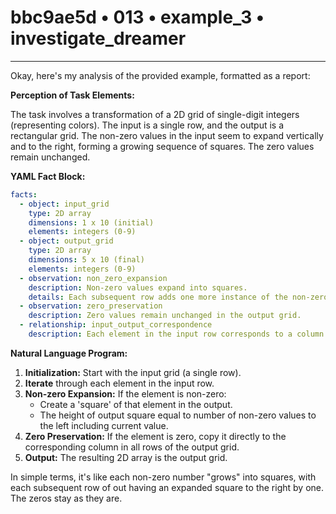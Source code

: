 # bbc9ae5d • 013 • example_3 • investigate_dreamer

---
Okay, here's my analysis of the provided example, formatted as a report:

**Perception of Task Elements:**

The task involves a transformation of a 2D grid of single-digit integers (representing colors). The input is a single row, and the output is a rectangular grid. The non-zero values in the input seem to expand vertically and to the right, forming a growing sequence of squares. The zero values remain unchanged.

**YAML Fact Block:**



```yaml
facts:
  - object: input_grid
    type: 2D array
    dimensions: 1 x 10 (initial)
    elements: integers (0-9)
  - object: output_grid
    type: 2D array
    dimensions: 5 x 10 (final)
    elements: integers (0-9)
  - observation: non_zero_expansion
    description: Non-zero values expand into squares.
    details: Each subsequent row adds one more instance of the non-zero element to the right.
  - observation: zero_preservation
    description: Zero values remain unchanged in the output grid.
  - relationship: input_output_correspondence
    description: Each element in the input row corresponds to a column or a set of columns in the output.
```



**Natural Language Program:**

1. **Initialization:** Start with the input grid (a single row).
2. **Iterate** through each element in the input row.
3. **Non-zero Expansion:** If the element is non-zero:
    - Create a 'square' of that element in the output.
    - The height of output square equal to number of non-zero values to the left including current value.
4. **Zero Preservation:** If the element is zero, copy it directly to the corresponding column in all rows of the output grid.
5. **Output:** The resulting 2D array is the output grid.

In simple terms, it's like each non-zero number "grows" into squares, with each subsequent row of out having an expanded square to the right by one. The zeros stay as they are.

